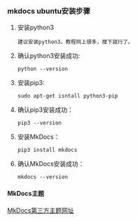 ### mkdocs ubuntu安装步骤
1. 安装python3
    ```text
    建议安装python3。教程网上很多，搜下就行了。
    ```
1. 确认python3安装成功:  
    ```
    python --version
    ```

1. 安装pip3:  
    ```shell
    sudo apt-get isntall python3-pip
    ```

1. 确认pip3安装成功：  
    ```
    pip3 --version
    ```
1. 安装MkDocs：   
    ```
    pip3 install mkdocs
    ```
1. 确认MkDocs安装成功：  
    ```
    mkdocs --version
    ```




#### MkDocs主题
[MkDocs第三方主题网址](https://github.com/mkdocs/mkdocs/wiki/MkDocs-Themes)